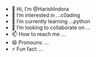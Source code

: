 - 👋 Hi, I’m @HarishIndora
- 👀 I’m interested in ...c0ading
- 🌱 I’m currently learning ...python
- 💞️ I’m looking to collaborate on ...
- 📫 How to reach me ...
- 😄 Pronouns: ...
- ⚡ Fun fact: ...

<!---
HarishIndora/HarishIndora is a ✨ special ✨ repository because its `README.md` (this file) appears on your GitHub profile.
You can click the Preview link to take a look at your changes.
--->
